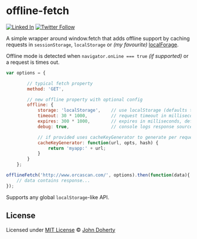 # offline-fetch

[![Linked In](https://img.shields.io/badge/Linked-In-blue.svg)](https://www.linkedin.com/in/john-i-doherty) [![Twitter Follow](https://img.shields.io/twitter/follow/CambridgeMVP.svg?style=social&label=Twitter&style=plastic)](https://twitter.com/CambridgeMVP)

A simple wrapper around window.fetch that adds offline support by caching requests in `sessionStorage`, `localStorage` or _(my favourite)_ [localForage](https://github.com/localForage/localForage).

Offline mode is detected when `navigator.onLine === true` _(if supported)_ or a request is times out.

```js
var options = {

        // typical fetch property
        method: 'GET',

        // new offline property with optional config
        offline: {
            storage: 'localStorage',    // use localStorage (defaults to sessionStorage)
            timeout: 30 * 1000,         // request timeout in milliseconds, defaults to 30 seconds
            expires: 300 * 1000,        // expires in milliseconds, defaults to -1 (pulls live and re-caches are this)
            debug: true,                // console logs response source to help with debugging

            // if provided uses cacheKeyGenerator to generate per request cache key (defaults to URL + METHOD hash)
            cacheKeyGenerator: function(url, opts, hash) {
                return 'myapp:' + url;
            }
        }
    };

offlineFetch('http://www.orcascan.com/', options).then(function(data){
    // data contains response...
});
```

Supports any global `localStorage`-like API.

## License

Licensed under [MIT License](LICENSE) &copy; [John Doherty](http://www.johndoherty.info)